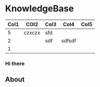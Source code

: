 # KnowledgeBase

| Col1 | COl2   | Col3 | Col4   | Col5 |
|------|--------|------|--------|------|
| 5    | czxczx | sfd  |        |      |
| 2    |        | sdf  | sdfsdf |      |
| 1    |        |      |        |      |

### Hi there
## About
